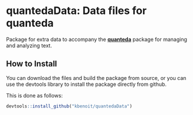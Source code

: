 quantedaData: Data files for quanteda
===============================================

Package for extra data to accompany the [**quanteda**](https://github.com/kbenoit/quanteda) package for managing and analyzing text.

How to Install
--------------

You can download the files and build the package from source, or you can use the devtools library to install the package directly from github.

This is done as follows:

```r
devtools::install_github("kbenoit/quantedaData")
```
